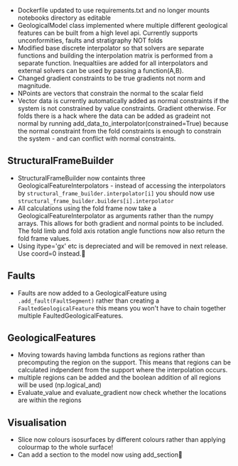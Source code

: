 * Dockerfile updated to use requirements.txt and no longer mounts notebooks directory as editable
* GeologicalModel class implemented where multiple different geological features can be built from a high level api. Currently supports unconformities, faults and stratigraphy NOT folds
* Modified base discrete interpolator so that solvers are separate functions and building the interpolation matrix is performed from a separate function. Inequaltiies are added for all interpolators and external solvers can be used by passing a function(A,B).
* Changed gradient constraints to be true gradients not norm and magnitude. 
* NPoints are vectors that constrain the normal to the scalar field
* Vector data is currently automatically added as normal constraints if the system is not constrained by value constraints. Gradient otherwise. For folds there is a hack where the data can be added as gradeint not normal by running add_data_to_interpolator(constrained=True) because the normal constraint from the fold constraints is enough to constrain the system - and can conflict with normal constraints.
## StructuralFrameBuilder
* StructuralFrameBuilder now containts three GeologicalFeatureInterpolators - instead of accessing the interpolators by `structural_frame_builder.interpolator[i]` you should now use `structural_frame_builder.builders[i].interpolator`
* All calculations using the fold frame now take a GeologicalFeatureInterpolator as arguments rather than the numpy arrays. This allows for both gradient and normal points to be included. The fold limb and fold axis rotation angle functions now also return the fold frame values.
* Using itype='gx' etc is depreciated and will be removed in next release. Use coord=0 instead.
## Faults 
* Faults are now added to a GeologicalFeature using `.add_fault(FaultSegment)` rather than creating a `FaultedGeologicalFeature` this means you won't have to chain together multiple FaultedGeologicalFeatures.
## GeologicalFeatures
* Moving towards having lambda functions as regions rather than precomputing the region on the support. This means that regions can be calculated indpendent from the support where the interpolation occurs.
* multiple regions can be added and the boolean addition of all regions will be used (np.logical_and)
* Evaluate_value and evaluate_gradient now check whether the locations are within the regions 

 
## Visualisation
* Slice now colours isosurfaces by different colours rather than applying colourmap to the whole surface!
* Can add a section to the model now using add_section
